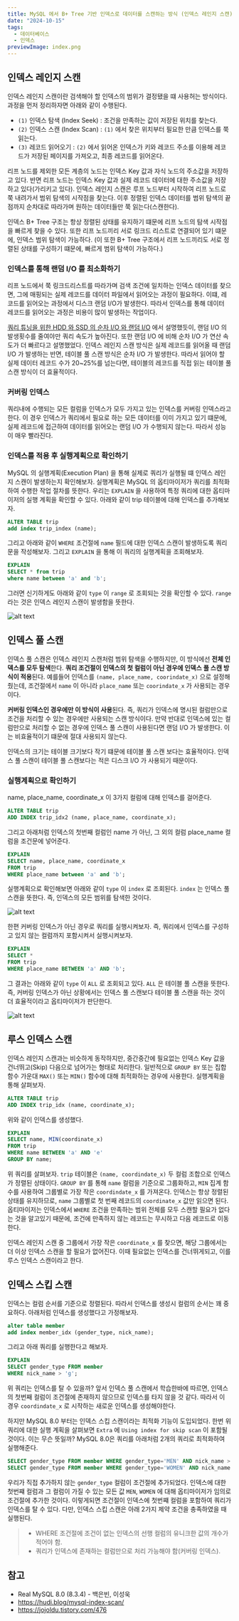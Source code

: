 ```yaml
---
title: MySQL 에서 B+ Tree 기반 인덱스로 데이터를 스캔하는 방식 (인덱스 레인지 스캔)
date: "2024-10-15"
tags:
  - 데이터베이스
  - 인덱스
previewImage: index.png
---
```


## 인덱스 레인지 스캔

인덱스 레인지 스캔이란 검색해야 할 인덱스의 범위가 결정됐을 떄 사용허는 방식이다. 과정을 먼저 정리하자면 아래와 같이 수행된다.

- `(1)` 인덱스 탐색 (Index Seek) : 조건을 만족하는 값이 저장된 위치를 찾는다.
- `(2)` 인덱스 스캔 (Index Scan) : `(1)` 에서 찾은 위치부터 필요한 만큼 인덱스를 쭉 읽는다.
- `(3)` 레코드 읽어오기 : `(2)` 에서 읽어온 인덱스가 키와 레코드 주소를 이용해 레코드가 저장된 페이지를 가져오고, 최종 레코드를 읽어온다.

리프 노드를 제외한 모든 계층의 노드는 인덱스 Key 값과 자식 노드의 주소값을 저장하고 있다. 반면 리프 노드는 인덱스 Key 값과 실제 레코드 데이터에 대한 주소값을 저장하고 있다(가리키고 있다). 인덱스 레인지 스캔은 루프 노드부터 시작하여 리프 노드로 쭉 내려가서 범위 탐색의 시작점을 찾는다. 이후 정렬된 인덱스 데이터를 범위 탐색의 끝점까지 순차대로 따라가며 원하는 데이터들만 쭉 읽는다(스캔한다). 

인덱스 B+ Tree 구조는 항상 정렬된 상태를 유지하기 떄문에 리프 노드의 탐색 시작점을 빠르게 찾을 수 있다. 또한 리프 노드끼리 서로 링크드 리스트로 연결되어 있기 떄문에, 인덱스 범위 탐색이 가능하다. (이 또한 B+ Tree 구조에서 리프 노드끼리도 서로 정렬된 상태를 구성하기 떄문에, 빠르게 범위 탐색이 가능하다.)

### 인덱스를 통해 랜덤 I/O 를 최소화하기

리프 노드에서 쭉 링크드리스트를 따라가며 검색 조건에 일치하는 인덱스 데이터를 찾으면, 그에 매핑되는 실제 레코드를 데이터 파일에서 읽어오는 과정이 필요하다. 이떄, 레코드를 읽어오는 과정에서 디스크 랜덤 I/O가 발생한다. 따라서 인덱스를 통해 데이터 레코드를 읽어오는 과정은 비용이 많이 발생하는 작업이다.

[쿼리 튜닝을 위한 HDD 와 SSD 의 순차 I/O 와 랜덤 I/O](https://haon.blog/database/db-index/storage-and-random-sequantial-io/) 에서 설명했듯이, 랜덤 I/O 의 발생횟수를 줄여야만 쿼리 속도가 높아진다. 또한 랜덤 I/O 에 비해 순차 I/O 가 연산 속도가 더 빠르다고 설명했었다. 인덱스 레인지 스캔 방식은 실제 레코드를 읽어올 때 랜덤 I/O 가 발생하는 반면, 테이블 풀 스캔 방식은 순차 I/O 가 발생한다. 따라서 읽어야 할 실제 데이터 레코드 수가 20~25%를 넘는다면, 테이블의 레코드를 직접 읽는 테이블 풀 스캔 방식이 더 효율적이다.

### 커버링 인덱스

쿼리내에 수행되는 모든 컬럼을 인덱스가 모두 가지고 있는 인덱스를 커버링 인덱스라고 한다. 이 경우 인덱스가 쿼리에서 필요로 하는 모든 데이터를 이미 가지고 있기 떄문에, 실제 레코드에 접근하여 데이터를 읽어오는 랜덤 I/O 가 수행되지 않는다. 따라서 성능이 매우 빨라진다. 

### 인덱스를 적용 후 실행계획으로 확인하기


MySQL 의 실행계획(Execution Plan) 을 통해 실제로 쿼리가 실행될 떄 인덱스 레인지 스캔이 발생하는지 확인해보자. 실행계획은 MySQL 의 옵티마이저가 쿼리를 최적화하여 수행한 작업 절차를 뜻한다. 우리는 `EXPLAIN` 을 사용하여 특정 쿼리에 대한 옵티마이저의 실행 계획을 확인할 수 있다. 아래와 같이 trip 테이블에 대해 인덱스를 추가해보자.


~~~sql
ALTER TABLE trip
add index trip_index (name);
~~~

그리고 아래와 같이 `WHERE` 조건절에 `name` 필드에 대한 인덱스 스캔이 발생하도록 쿼리문을 작성해보자. 그리고 `EXPLAIN` 을 통해 이 쿼리의 실행계획을 조회해보자.

~~~sql
EXPLAIN 
SELECT * from trip
where name between 'a' and 'b';
~~~

그러면 신기하게도 아래와 같이 `type` 이 `range` 로 조회되는 것을 확인할 수 있다. `range` 라는 것은 인덱스 레인지 스캔이 발생함을 뜻한다.

![alt text](image.png)

## 인덱스 풀 스캔

인덱스 풀 스캔은 인덱스 레인지 스캔처럼 범위 탐색을 수행하지만, 이 방식에선 **전체 인덱스를 모두 탐색**한다. **쿼리 조건절이 인덱스의 첫 컬럼이 아닌 경우에 인덱스 풀 스캔 방식이 적용**된다. 예를들어 인덱스를 `(name, place_name, coorindate_x)` 으로 설정해줬는데, 조건절에서 `name` 이 아니라 `place_name` 또는 `coorindate_x` 가 사용되는 경우이다.

**커버링 인덱스인 경우에만 이 방식이 사용**된다. 즉, 쿼리가 인덱스에 명시된 컬럼만으로 조건을 처리할 수 있는 경우에만 사용되는 스캔 방식이다. 만약 반대로 인덱스에 있는 컬럼만으로 처리할 수 없는 경우에 인덱스 풀 스캔이 사용된다면 랜덤 I/O 가 발생한다. 이는 비효율적이기 떄문에 절대 사용되지 않는다.

인덱스의 크기는 테이블 크기보다 작기 떄문에 테이블 풀 스캔 보다는 효율적이다. 인덱스 풀 스캔이 테이블 풀 스캔보다는 적은 디스크 I/O 가 사용되기 때문이다. 

### 실행계획으로 확인하기

name, place_name, coordinate_x 이 3가지 컬럼에 대해 인덱스를 걸어준다.

~~~sql
ALTER TABLE trip
ADD INDEX trip_idx2 (name, place_name, coordinate_x);
~~~

그리고 아래처럼 인덱스의 첫번째 컬럼인 name 가 아닌, 그 외의 컬럼 place_name 컬럼을 조건문에 넣어준다. 

~~~sql
EXPLAIN
SELECT name, place_name, coordinate_x
FROM trip
WHERE place_name between 'a' and 'b';
~~~

실행계획으로 확인해보면 아래와 같이 `type` 이 `index` 로 조회된다. `index` 는 인덱스 풀 스캔을 뜻한다. 즉, 인덱스의 모든 범위를 탐색한 것이다. 

![alt text](image-1.png)

한편 커버링 인덱스가 아닌 경우로 쿼리를 실행시켜보자. 즉, 쿼리에서 인덱스를 구성하고 있지 않는 컬럼까지 포함시켜서 실행시켜보자. 

~~~sql
EXPLAIN
SELECT *
FROM trip
WHERE place_name BETWEEN 'a' AND 'b';
~~~

그 결과는 아래와 같이 `type` 이 `ALL` 로 조회되고 있다. `ALL` 은 테이블 풀 스캔을 뜻한다. 즉, 커버링 인덱스가 아닌 상황에서는 인덱스 풀 스캔보다 테이블 풀 스캔을 하는 것이 더 효율적이라고 옵티마이저가 판단한다.

![alt text](image-2.png)

## 루스 인덱스 스캔

인덱스 레인지 스캔과는 비슷하게 동작하지만, 중간중간에 필요없는 인덱스 Key 값을 건너뛰고(Skip) 다음으로 넘어가는 형태로 처리한다. 일반적으로 `GROUP BY` 또는 집합 함수 가운대 `MAX()` 또는 `MIN()` 함수에 대해 최적화하는 경우에 사용한다. 실행계획을 통해 살펴보자. 

~~~sql
ALTER TABLE trip
ADD INDEX trip_idx (name, coordinate_x);
~~~

위와 같이 인덱스를 생성했다.

~~~sql
EXPLAIN
SELECT name, MIN(coordinate_x)
FROM trip
WHERE name BETWEEN 'a' AND 'e'
GROUP BY name;
~~~

위 쿼리를 살펴보자. `trip` 테이블은 `(name, coordindate_x)` 두 컬럼 조합으로 인덱스가 정렬된 상태이다. `GROUP BY` 를 통해 `name` 컬럼을 기준으로 그룹화하고, `MIN` 집계 함수를 사용하여 그룹별로 가장 작은 `coordindate_x` 를 가져온다. 인덱스는 항상 정렬된 상태를 유지하므로, `name` 그룹별로 첫 번째 레코드의 `coordinate_x` 값만 읽으면 된다. 옵티마이저는 인덱스에서 `WHERE` 조건을 만족하는 범위 전체를 모두 스캔할 필요가 없다는 것을 알고있기 때문에, 조건에 만족하지 않는 레코드는 무시하고 다음 레코드로 이동한다.

인덱스 레인지 스캔 중 그룹에서 가장 작은 `coordinate_x` 를 찾으면, 해당 그룹에서는 더 이상 인덱스 스캔을 할 필요가 없어진다. 이때 필요없는 인덱스를 건너뛰게되고, 이를 루스 인덱스 스캔이라고 한다.

## 인덱스 스킵 스캔

인덱스는 컬럼 순서를 기준으로 정렬된다. 따라서 인덱스를 생성시 컬럼의 순서는 꽤 중요하다. 아래처럼 인덱스를 생성했다고 가정해보자. 

~~~sql
alter table member
add index member_idx (gender_type, nick_name);
~~~

그리고 아래 쿼리를 실행한다고 해보자.

~~~sql
EXPLAIN
SELECT gender_type FROM member
WHERE nick_name > 'g';
~~~

위 쿼리는 인덱스를 탈 수 있을까? 앞서 인덱스 풀 스캔에서 학습한바에 따르면, 인덱스의 첫번째 컬럼이 조건절에 존재하지 않으므로 인덱스를 타지 않을 것 같다. 따라서 이 경우 `coordindate_x` 로 시작하는 새로운 인덱스를 생성해야한다.

하지만 MySQL 8.0 부터는 인덱스 스킵 스캔이라는 최적화 기능이 도입되었다. 한번 위 쿼리에 대한 실행 계획을 살펴보면 `Extra` 에 `Using index for skip scan` 이 포함될 것이다. 이는 무슨 뜻일까? MySQL 8.0은 쿼리를 아래처럼 2개의 쿼리로 최적화하여 실행해준다.

~~~sql
SELECT gender_type FROM member WHERE gender_type='MEN' AND nick_name > 'g';
SELECT gender_type FROM member WHERE gender_type='WOMEN' AND nick_name > 'g';
~~~

우리가 직접 추가하지 않는 `gender_type` 컬럼이 조건절에 추가되었다. 인덱스에 대한 첫번쨰 컬럼과 그 컬럼이 가질 수 있는 모든 값 `MEN`, `WOMEN` 에 대해 옵티마이저가 임의로 조건절에 추가한 것이다. 이렇게되면 조건절이 인덱스에 첫번쨰 컬럼을 포함하여 쿼리가 인덱스를 탈 수 있다. 다만, 인덱스 스킵 스캔은 아래 2가지 제약 조건을 충족하였을 때 실행된다.

> - WHERE 조건절에 조건이 없는 인덱스의 선행 컬럼의 유니크한 값의 개수가 적어야 함.
> - 쿼리가 인덱스에 존재하는 컬럼만으로 처리 가능해야 함(커버링 인덱스).

## 참고

- Real MySQL 8.0 (8.3.4) - 백은빈, 이성욱
- https://hudi.blog/mysql-index-scan/
- https://jojoldu.tistory.com/476

